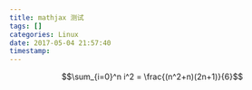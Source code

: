 ```yaml
---
title: mathjax 测试
tags: []
categories: Linux
date: 2017-05-04 21:57:40
timestamp:
---
```

$$\sum_{i=0}^n i^2 = \frac{(n^2+n)(2n+1)}{6}$$

<!--more-->
